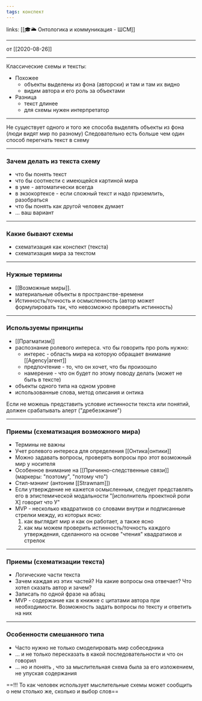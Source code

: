 ```yaml
---
tags: конспект
---
```

links: [[🎓🌥️ Онтологика и коммуникация - ШСМ]]

---

 от [[2020-08-26]]
 
 ---
Классические схемы и тексты:
- Похожее
	- объекты выделены из фона (авторски) и там и там их видно
	- видим автора и его роль за объектами
- Разница
	- текст длинее
	- для схемы нужен интерпретатор
---
Не существует одного и того же способа выделять объекты из фона (люди видят мир по разному)
Следовательно есть больше чем один способ перегнать текст в схему

---
### Зачем делать из текста схему
- что бы понять текст
- что бы соотнести с имеющейся картиной мира
- в уме - автоматически всегда
- в экзокортексе - если сложный текст и надо приземлить, разобраться
- что бы понять как другой человек думает
- ... ваш вариант

---
### Какие бывают схемы
- схематизация как конспект (текста)
- схематизация мира за текстом

---
### Нужные термины
- [[Возможные миры]].
- материальные объекты в пространстве-времени
- Истинность/точность и осмысленность (автор может формулировать так, что невозможно проверить истинность)

---
### Используемы принципы
- [[Прагматизм]]
- распознание ролевого интереса. что бы говорить про роль нужно:
	- интерес - область мира на которую обращает внимание [[Agency|агент]]
	- предпочтение - то, что он хочет, что бы произошло
	- намерение - что он будет по этому поводу делать (может не быть в тексте)
- объекты одного типа на одном уровне
- использованные слова, метод описания и онтика

Если не можешь представить условие истинности текста или понятий, должен срабатывать алерт ("дребезжание")

---
### Приемы (схематизация возможного мира)
- Термины не важны
- Учет ролевого интереса для определения [[Онтика|онтики]]
- Можно задавать вопросы, проверять вопросы про этот возможный мир у носителя
- Особенное внимание на [[Причинно-следственные связи]] (маркеры: "поэтому", "потому что")
- Стил-мэнинг (антоним [[Strawnam]])
- Если утверждение не кажется осмысленным, следует представлять его в эпистемической модальности "\[исполнитель проектной роли Х\] говорит что У"
- MVP - несколько квадратиков со словами внутри и подписанные стрелки между, из которых ясно:
	1. как выглядит мир и как он работает, а также ясно
	2. как мы можем проверить истинность/точность каждого утверждения, сделанного на основе "чтения" квадратиков и стрелок

---
### Приемы (схематизации текста)
- Логические части текста
- Зачем каждая из этих частей? На какие вопросы она отвечает? Что хотел сказать автор и зачем?
- Записать по одной фразе на абзац
- MVP - содержание как в книжке с цитатами автора при необходимости. Возможность задать вопросы по тексту и ответить на них

---
### Особенности смешанного типа
- Часто нужно не только смоделировать мир собеседника
- ... и не только пересказать в какой последовательности и что он говорил
- ... но и понять , что за мыслительная схема была за его изложением, не упуская содержания

==!!! То как человек использует мыслительные схемы может сообщить о нем столько же, сколько и выбор слов==